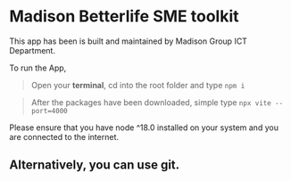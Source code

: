 # Madison Betterlife SME toolkit

This app has been is built and maintained by Madison Group ICT Department.

To run the App,
> Open your **terminal**, cd into the root folder and type ```npm i```

>After the packages have been downloaded, simple type ```npx vite --port=4000```

Please ensure that you have node ^18.0 installed on your system and you are connected to the internet.


## Alternatively, you can use git.
